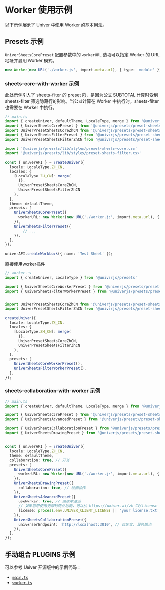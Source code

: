 
# Worker 使用示例

以下示例展示了 Univer 中使用 Worker 的基本用法。

## Presets 示例 

`UniverSheetsCorePreset` 配置参数中的 `workerURL` 选项可以指定 Worker 的 URL 地址并启用 Worker 模式。
```ts
new Worker(new URL('./worker.js', import.meta.url), { type: 'module' }),
```

### sheets-core-with-worker 示例 

此处示例引入了 sheets-filter 的 preset 包，是因为公式 SUBTOTAL 计算时受到 sheets-filter 筛选隐藏行的影响。当公式计算在 Worker 中执行时，sheets-filter 也需要在 Worker 中执行。

```ts
// main.ts
import { createUniver, defaultTheme, LocaleType, merge } from '@univerjs/presets';
import { UniverSheetsCorePreset } from '@univerjs/presets/preset-sheets-core';
import UniverPresetSheetsCoreZhCN from '@univerjs/presets/preset-sheets-core/locales/zh-CN';
import { UniverSheetsFilterPreset } from '@univerjs/presets/preset-sheets-filter';
import UniverPresetSheetsFilterZhCN from '@univerjs/presets/preset-sheets-filter/locales/zh-CN';
 
import '@univerjs/presets/lib/styles/preset-sheets-core.css'
import '@univerjs/presets/lib/styles/preset-sheets-filter.css'
 
const { univerAPI } = createUniver({
  locale: LocaleType.ZH_CN,
  locales: {
    [LocaleType.ZH_CN]: merge(
      {},
      UniverPresetSheetsCoreZhCN,
      UniverPresetSheetsFilterZhCN 
    ),
  },
  theme: defaultTheme,
  presets: [
    UniverSheetsCorePreset({
      workerURL: new Worker(new URL('./worker.js', import.meta.url), { type: 'module' }),
    }),
    UniverSheetsFilterPreset({
	    // ...
    }),
  ],
});
 
univerAPI.createWorkbook({ name: 'Test Sheet' });
```

直接使用worker插件
```ts
// worker.ts
import { createUniver, LocaleType } from '@univerjs/presets';

import { UniverSheetsCoreWorkerPreset } from '@univerjs/presets/preset-sheets-core/worker';
import { UniverSheetsFilterWorkerPreset } from '@univerjs/presets/preset-sheets-filter/worker';


import UniverPresetSheetsCoreZhCN from '@univerjs/presets/preset-sheets-core/locales/zh-CN';
import UniverPresetSheetsFilterZhCN from '@univerjs/presets/preset-sheets-filter/locales/zh-CN';
 
createUniver({
  locale: LocaleType.ZH_CN,
  locales: {
    [LocaleType.ZH_CN]: merge(
      {},
      UniverPresetSheetsCoreZhCN,
      UniverPresetSheetsFilterZhCN 
    ),
  },
  presets: [
    UniverSheetsCoreWorkerPreset(),
    UniverSheetsFilterWorkerPreset(),
  ],
});
```
### sheets-collaboration-with-worker 示例

```ts
// main.ts
import { createUniver, defaultTheme, LocaleType, merge } from '@univerjs/presets';

import { UniverSheetsCorePreset } from '@univerjs/presets/preset-sheets-core';
import { UniverSheetsAdvancedPreset } from '@univerjs/presets/preset-sheets-advanced';

import { UniverSheetsCollaborationPreset } from '@univerjs/presets/preset-sheets-collaboration';
import { UniverSheetsDrawingPreset } from '@univerjs/presets/preset-sheets-drawing'
 
 
const { univerAPI } = createUniver({
  locale: LocaleType.ZH_CN,
  theme: defaultTheme,
  collaboration: true, // 开关
  presets: [
    UniverSheetsCorePreset({
      workerURL: new Worker(new URL('./worker.js', import.meta.url), { type: 'module' }),
    }),
    UniverSheetsDrawingPreset({
      collaboration: true, // 绘画协作
    }),
    UniverSheetsAdvancedPreset({
      useWorker: true, // 高级中激活
      // 如果您想使用无限制商业功能，可以从 https://univer.ai/zh-CN/license 获取 30 天试用许可证
      license: process.env.UNIVER_CLIENT_LICENSE || 'your license.txt',
    }),
    UniverSheetsCollaborationPreset({
      universerEndpoint: 'http://localhost:3010', // 自定义: 服务端点
    }),
  ],
});
```


## 手动组合 PLUGINS 示例
可以参考 Univer 开源版中的示例代码：

- [`main.ts`](https://github.com/dream-num/univer/blob/dev/examples/src/sheets/main.ts)
- [`worker.ts`](https://github.com/dream-num/univer/blob/dev/examples/src/sheets/worker.ts)